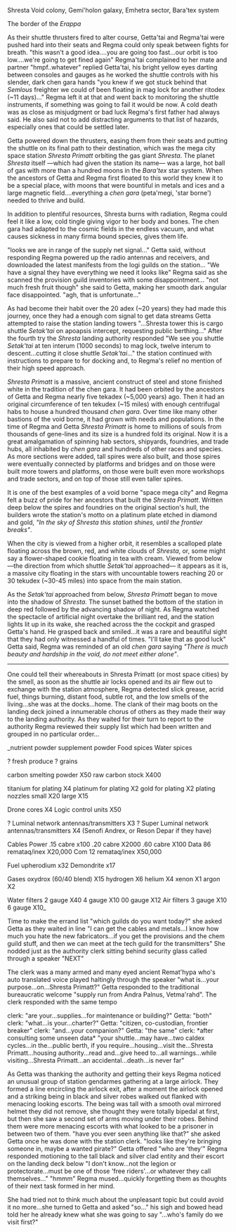 Shresta Void colony, Gemi'holon galaxy, Emhetra sector, Bara'tex system

The border of the _Erappa_

As their shuttle thrusters fired to alter course, Getta'tai and Regma'tai were pushed hard into their seats and Regma could only speak between fights for breath. "this wasn't a good idea....you are going too fast...our orbit is too low....we're going to get fined again" Regma'tai complained to her mate and partner "hmpf..whatever" replied Getta'tai, his bright yellow eyes darting between consoles and gauges as he worked the shuttle controls with his slender, dark chen gara hands "you knew if we got stuck behind that _Semlous_ freighter we could of been floating in mag lock for another ritodex (~11 days)..." Regma left it at that and went back to monitoring the shuttle instruments, if something was going to fail it would be now. A cold death was as close as misjudgment or bad luck Regma's first father had always said. He also said not to add distracting arguments to that list of hazards, especially ones that could be settled later.

Getta powered down the thrusters, easing them from their seats and putting the shuttle on its final path to their destination, which was the mega city space station _Shresta Primatt_ orbiting the gas giant _Shresta_. The planet _Shresta_ itself —which had given the station its name— was a large, hot ball of gas with more than a hundred moons in the _Bara'tex_ star system. When the ancestors of Getta and Regma first floated to this world they knew it to be a special place, with moons that were bountiful in metals and ices and a large magnetic field....everything a _chen gara_ (peta'megi, 'star borne') needed to thrive and build.

In addition to plentiful resources, Shresta burns with radiation, Regma could feel it like a low, cold tingle giving vigor to her body and bones. The chen gara had adapted to the cosmic fields in the endless vacuum, and what causes sickness in many firma bound species, gives them life.

"looks we are in range of the supply net signal..." Getta said, without responding Regma powered up the radio antennas and receivers, and downloaded the latest manifests from the logi guilds on the station... "We have a signal they have everything we need it looks like" Regma said as she scanned the provision guild inventories with some disappointment... "not much fresh fruit though" she said to Getta, making her smooth dark angular face disappointed. "agh, that is unfortunate..."

As had become their habit over the 20 adex (~20 years) they had made this journey, once they had a enough com signal to get data streams Getta attempted to raise the station landing towers "...Shresta tower this is cargo shuttle _Setak'tai_ on apoapsis intercept, requesting public berthing..." After the fourth try the _Shresta_ landing authority responded "We see you shuttle _Setak'tai_ at ten interum (1000 seconds) to mag lock, twelve interum to descent...cutting it close shuttle _Setak'tai_..." the station continued with instructions to prepare to for docking and, to Regma's relief no mention of their high speed approach.

_Shresta Primatt_ is a massive, ancient construct of steel and stone finished white in the tradition of the chen gara. It had been orbited by the ancestors of Getta and Regma nearly five tekadex (~5,000 years) ago. Then it had an original circumference of ten tekudex (~15 miles) with enough centrifugal habs to house a hundred thousand _chen gara_. Over time like many other bastions of the void borne, it had grown with needs and populations. In the time of Regma and Getta _Shresta Primatt_ is home to millions of souls from thousands of gene-lines and its size is a hundred fold its original. Now it is a great amalgamation of spinning hab sectors, shipyards, foundries, and trade hubs, all inhabited by _chen gara_ and hundreds of other races and species. As more sections were added, tall spires were also built, and those spires were eventually connected by platforms and bridges and on those were built more towers and platforms, on those were built even more workshops and trade sectors, and on top of those still even taller spires.

It is one of the best examples of a void borne "space mega city" and Regma felt a buzz of pride for her ancestors that built the _Shresta Primatt_. Written deep below the spires and foundries on the original section's hull, the builders wrote the station's motto on a platinum plate etched in diamond and gold, _"In the sky of Shresta this station shines, until the frontier breaks"_.

When the city is viewed from a higher orbit, it resembles a scalloped plate floating across the brown, red, and white clouds of _Shresta_, or, some might say a flower-shaped cookie floating in tea with cream. Viewed from below —the direction from which shuttle _Setak'tai_ approached— it appears as it is, a massive city floating in the stars with uncountable towers reaching 20 or 30 tekudex (~30-45 miles) into space from the main station.

As the _Setak'tai_ approached from below, _Shresta Primatt_ began to move into the shadow of _Shresta_. The sunset bathed the bottom of the station in deep red followed by the advancing shadow of night. As Regma watched the spectacle of artificial night overtake the brilliant red, and the station lights lit up in its wake, she reached across the the cockpit and grasped Getta's hand. He grasped back and smiled...it was a rare and beautiful sight that they had only witnessed a handful of times. "I'll take that as good luck" Getta said, Regma was reminded of an old _chen gara_ saying _"There is much beauty and hardship in the void, do not meet either alone"_.

-----------------------------------------------------------------

One could tell their whereabouts in Shresta Primatt (or most space cities) by the smell, as soon as the shuttle air locks opened and its air flew out to exchange with the station atmosphere, Regma detected slick grease, acrid fuel, things burning, distant food, subtle rot, and the low smells of the living...she was at the docks...home. The clank of their mag boots on the landing deck joined a innumerable chorus of others as they made their way to the landing authority. As they waited for their turn to report to the authority Regma reviewed their supply list which had been written and grouped in no particular order...

_nutrient powder
supplement powder
Food spices
Water spices

? fresh produce
? grains

carbon smelting powder X50
raw carbon stock X400

titanium for plating X4
platinum for plating X2
gold for plating X2
plating nozzles
  small X20
  large X15

Drone cores X4
Logic control units X50

? Luminal network antennas/transmitters X3
? Super Luminal network antennas/transmitters X4 (Senofi Andrex, or Reson Depar if they have)

Cables
  Power
    .15 cabre x100
    .20 cabre X2000
    .60 cabre X100
  Data
    86 remataq/inex X20,000
  Com
    12 remataq/inex X50,000

Fuel
  upherodium x32
  Demondrite x17

Gases
  oxydrox (60/40 blend) X15
  hydrogen X6
  helium X4
  xenon X1
  argon X2

Water filters
  2 gauge X40
  4 gauge X10
  00 gauge X12
Air filters
  3 gauge X10
  6 gauge X10_

Time to make the errand list "which guilds do you want today?" she asked Getta as they waited in line "I can get the cables and metals...I know how much you hate the new fabricators...if you get the provisions and the chem guild stuff, and then we can meet at the tech guild for the transmitters" She nodded just as the authority clerk sitting behind security glass called through a speaker "NEXT"

The clerk was a many armed and many eyed ancient Remat'hypa who's auto translated voice played haltingly through the speaker "what is...your purpose...on...Shresta Primatt?" Getta responded to the traditional bureaucratic welcome "supply run from Andra Palnus, Vetma'rahd". The clerk responded with the same tempo

clerk: "are your...supplies...for maintenance or building?"
Getta: "both"
clerk: "what...is your...charter?"
Getta: "citizen, co-custodian, frontier breaker"
clerk: "and...your companion?"
Getta: "the same"
clerk: \*after consulting some unseen data\* "your shuttle...may have...two caldex cycles...in the...public berth, if you require...housing...visit the...Shresta Primatt...housing authority...read and...give heed to...all warnings...while visiting...Shresta Primatt...an accidental...death...is never far"

As Getta was thanking the authority and getting their keys Regma noticed an unusual group of station gendarmes gathering at a large airlock. They formed a line encircling the airlock exit, after a moment the airlock opened and a striking being in black and silver robes walked out flanked with menacing looking escorts. The being was tall with a smooth oval mirrored helmet they did not remove, she thought they were totally bipedal at first, but then she saw a second set of arms moving under their robes. Behind them were more menacing escorts with what looked to be a prisoner in between two of them. "have you ever seen anything like that?" she asked Getta once he was done with the station clerk. "looks like they're bringing someone in, maybe a wanted pirate?" Getta offered "who are 'they'" Regma responded motioning to the tall black and silver clad entity and their escort on the landing deck below "I don't know...not the legion or protectorate...must be one of those 'free riders'...or whatever they call themselves..." "hmmm" Regma mused...quickly forgetting them as thoughts of their next task formed in her mind.

She had tried not to think much about the unpleasant topic but could avoid it no more...she turned to Getta and asked "so..." his sigh and bowed head told her he already knew what she was going to say "...who's family do we visit first?"
